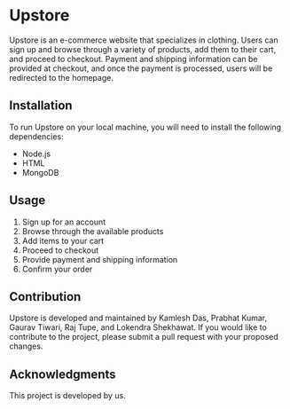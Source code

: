 
# Upstore

Upstore is an e-commerce website that specializes in clothing. Users can sign up and browse through a variety of products, add them to their cart, and proceed to checkout. Payment and shipping information can be provided at checkout, and once the payment is processed, users will be redirected to the homepage.

## Installation

To run Upstore on your local machine, you will need to install the following dependencies:
- Node.js
- HTML
- MongoDB

## Usage

1. Sign up for an account
2. Browse through the available products
3. Add items to your cart
4. Proceed to checkout
5. Provide payment and shipping information
6. Confirm your order

## Contribution

Upstore is developed and maintained by Kamlesh Das, Prabhat Kumar, Gaurav Tiwari, Raj Tupe, and Lokendra Shekhawat. If you would like to contribute to the project, please submit a pull request with your proposed changes.

## Acknowledgments

This project is developed by us.
